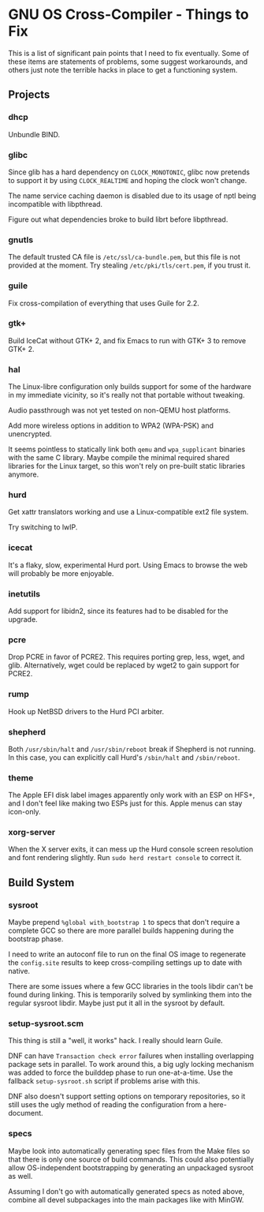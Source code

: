 # GNU OS Cross-Compiler - Things to Fix

This is a list of significant pain points that I need to fix eventually.  Some
of these items are statements of problems, some suggest workarounds, and others
just note the terrible hacks in place to get a functioning system.

## Projects

### dhcp

Unbundle BIND.

### glibc

Since glib has a hard dependency on `CLOCK_MONOTONIC`, glibc now pretends to
support it by using `CLOCK_REALTIME` and hoping the clock won't change.

The name service caching daemon is disabled due to its usage of nptl being
incompatible with libpthread.

Figure out what dependencies broke to build librt before libpthread.

### gnutls

The default trusted CA file is `/etc/ssl/ca-bundle.pem`, but this file is not
provided at the moment.  Try stealing `/etc/pki/tls/cert.pem`, if you trust it.

### guile

Fix cross-compilation of everything that uses Guile for 2.2.

### gtk+

Build IceCat without GTK+ 2, and fix Emacs to run with GTK+ 3 to remove GTK+ 2.

### hal

The Linux-libre configuration only builds support for some of the hardware in
my immediate vicinity, so it's really not that portable without tweaking.

Audio passthrough was not yet tested on non-QEMU host platforms.

Add more wireless options in addition to WPA2 (WPA-PSK) and unencrypted.

It seems pointless to statically link both `qemu` and `wpa_supplicant` binaries
with the same C library.  Maybe compile the minimal required shared libraries
for the Linux target, so this won't rely on pre-built static libraries anymore.

### hurd

Get xattr translators working and use a Linux-compatible ext2 file system.

Try switching to lwIP.

### icecat

It's a flaky, slow, experimental Hurd port.  Using Emacs to browse the web will
probably be more enjoyable.

### inetutils

Add support for libidn2, since its features had to be disabled for the upgrade.

### pcre

Drop PCRE in favor of PCRE2.  This requires porting grep, less, wget, and glib.
Alternatively, wget could be replaced by wget2 to gain support for PCRE2.

### rump

Hook up NetBSD drivers to the Hurd PCI arbiter.

### shepherd

Both `/usr/sbin/halt` and `/usr/sbin/reboot` break if Shepherd is not running.
In this case, you can explicitly call Hurd's `/sbin/halt` and `/sbin/reboot`.

### theme

The Apple EFI disk label images apparently only work with an ESP on HFS+, and I
don't feel like making two ESPs just for this.  Apple menus can stay icon-only.

### xorg-server

When the X server exits, it can mess up the Hurd console screen resolution and
font rendering slightly.  Run `sudo herd restart console` to correct it.

## Build System

### sysroot

Maybe prepend `%global with_bootstrap 1` to specs that don't require a complete
GCC so there are more parallel builds happening during the bootstrap phase.

I need to write an autoconf file to run on the final OS image to regenerate the
`config.site` results to keep cross-compiling settings up to date with native.

There are some issues where a few GCC libraries in the tools libdir can't be
found during linking.  This is temporarily solved by symlinking them into the
regular sysroot libdir.  Maybe just put it all in the sysroot by default.

### setup-sysroot.scm

This thing is still a "well, it works" hack.  I really should learn Guile.

DNF can have `Transaction check error` failures when installing overlapping
package sets in parallel.  To work around this, a big ugly locking mechanism
was added to force the builddep phase to run one-at-a-time.  Use the fallback
`setup-sysroot.sh` script if problems arise with this.

DNF also doesn't support setting options on temporary repositories, so it still
uses the ugly method of reading the configuration from a here-document.

### specs

Maybe look into automatically generating spec files from the Make files so that
there is only one source of build commands.  This could also potentially allow
OS-independent bootstrapping by generating an unpackaged sysroot as well.

Assuming I don't go with automatically generated specs as noted above, combine
all devel subpackages into the main packages like with MinGW.
